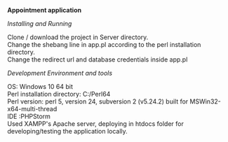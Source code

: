 **Appointment application**



_Installing and Running_

Clone / download the project in Server directory. <br>
Change the shebang line in app.pl according to the perl installation directory.<br>
Change the redirect url and database credentials inside app.pl

_Development Environment and tools_ 

OS: Windows 10 64 bit <br>
Perl installation directory: C:/Perl64 <br>
Perl version: perl 5, version 24, subversion 2 (v5.24.2) built for MSWin32-x64-multi-thread <br>
IDE :PHPStorm <br> 
Used XAMPP's Apache server, deploying in htdocs folder for developing/testing the application locally. 

 
